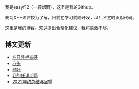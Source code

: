 我是easyf12（一蓑烟雨），这里是我的Github。

我对C++语言较为了解，目前在学习前端开发，以后不定时贡献代码。

[这里](https://easyf12.top)是我的博客。欢迎提出合理化建议，我将感激不尽。

## 博文更新
<!-- BLOG-POST-LIST:START -->
- [冬日凭栏有感](https://easyf12.top/posts/292980b/)
- [心头](https://easyf12.top/posts/337eb1b1/)
- [绿叶](https://easyf12.top/posts/a9b56d26/)
- [我的任课老师](https://easyf12.top/posts/dd3a185a/)
- [2022年终总结与展望](https://easyf12.top/posts/7836da9e/)
<!-- BLOG-POST-LIST:END -->
